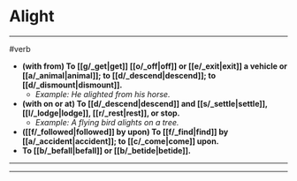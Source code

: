 # Alight
---
#verb
- **(with from) To [[g/_get|get]] [[o/_off|off]] or [[e/_exit|exit]] a vehicle or [[a/_animal|animal]]; to [[d/_descend|descend]]; to [[d/_dismount|dismount]].**
	- _Example: He alighted from his horse._
- **(with on or at) To [[d/_descend|descend]] and [[s/_settle|settle]], [[l/_lodge|lodge]], [[r/_rest|rest]], or stop.**
	- _Example: A flying bird alights on a tree._
- **([[f/_followed|followed]] by upon) To [[f/_find|find]] by [[a/_accident|accident]]; to [[c/_come|come]] upon.**
- **To [[b/_befall|befall]] or [[b/_betide|betide]].**
---
---
